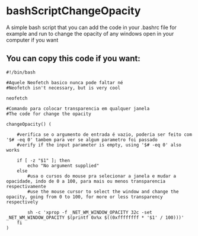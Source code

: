 # bashScriptChangeOpacity
A simple bash script that you can add the code in your .bashrc file for example and run to change the opacity of any windows open in your computer if you want

## You can copy this code if you want:



	#!/bin/bash

	#Aquele Neofetch basico nunca pode faltar né
	#Neofetch isn't necessary, but is very cool

	neofetch

	#Comando para colocar transparencia em qualquer janela
	#The code for change the opacity

	changeOpacity() (

		#verifica se o argumento de entrada é vazio, poderia ser feito com '$# -eq 0' tambem para ver se algum parametro foi passado
		#verify if the input parameter is empty, using '$# -eq 0' also works

		if [ -z "$1" ]; then
			echo "No argument supplied"
		else
			#usa o cursos do mouse pra selecionar a janela e mudar a opacidade, indo de 0 a 100, para mais ou menos transparencia respectivamente
			#use the mouse cursor to select the window and change the opacity, going from 0 to 100, for more or less transparency respectively

			sh -c 'xprop -f _NET_WM_WINDOW_OPACITY 32c -set _NET_WM_WINDOW_OPACITY $(printf 0x%x $((0xffffffff * '$1' / 100)))'
		fi
	)



